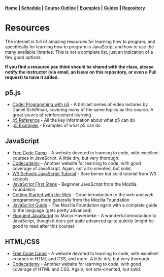 #### [Home](../README.md) | [Schedule](schedule.md) | [Course Outline](outline.md) | [Examples](../examples) | [Guides](../guides/) | [Repository](https://www.github.com/pippinbarr/cart263)

# Resources

The internet is full of amazing resources for learning how to program, and specifically for learning how to program in JavaScript and how to use the many available libraries. This is not a complete list, just an indication of a few good options.

__If you find a resource you think should be shared with the class, please notify the instructor (via email, an Issue on this repository, or even a Pull request) to have it added.__

## p5.js

- [Code! Programming with p5](https://www.youtube.com/playlist?list=PLRqwX-V7Uu6Zy51Q-x9tMWIv9cueOFTFA) - A brilliant series of video lectures by Daniel Schiffman, covering many of the same topics as this course. A great source of reinforcement learning.
- [p5 Reference](http://p5js.org/reference) - All the key information about what p5 can do
- [p5 Examples](https://p5js.org/examples/) - Examples of what p5 can do

## JavaScript

- [Free Code Camp](https://www.freecodecamp.org/) - A website devoted to learning to code, with excellent courses in JavaScript. A little dry, but very thorough.
- [Codecademy](https://www.codecademy.com/) - Another website for learning to code, with good coverage of JavaScript. Again, not arts-oriented, but solid.
- [W3 Schools JavaScript Tutorial](https://www.w3schools.com/js/) - Bare bones but solid tutorial from W3 schools
- [JavaScript First Steps](https://developer.mozilla.org/en-US/docs/Learn/JavaScript/First_steps) - Beginner JavaScript from the Mozilla Foundation
- [Getting Started with the Web](https://developer.mozilla.org/en-US/docs/Learn/Getting_started_with_the_web) - Good introduction to the web and web programming more generally from the Mozilla Foundation
- [JavaScript Guide](https://developer.mozilla.org/en-US/docs/Web/JavaScript/Guide) - The Mozilla Foundation again with a complete guide to the language (gets pretty advanced)
- [Eloquent JavaScript](https://eloquentjavascript.net/) by Marijn Haverbeke - A wonderful introduction to JavaScript, though it does get quite advanced quite quickly (might be good to read after this course)

## HTML/CSS

- [Free Code Camp](https://www.freecodecamp.org/) - A website devoted to learning to code, with excellent courses in HTML and CSS, and more. A little dry, but very thorough.
- [Codecademy](https://www.codecademy.com/) - Another website for learning to code, with good coverage of HTML and CSS. Again, not arts-oriented, but solid.
